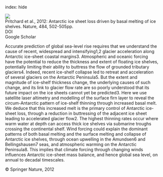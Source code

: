 index: hide

<div class="Citation">
    <div class="Citation-thumb CitationThumb-linked"  data-href="https://doi.org/10.1038/nature10968">
      <img src="https://static.claimspace.cloud/climate-study-static/refs/thumbs/10/Pritchard_et_al_2012-thumb.png" />
    </div>

  <div class="Citation-body">
    <div class="Citation-text">Pritchard et al., 2012: Antarctic ice sheet loss driven by basal melting of ice shelves. <span class="Article-journal">Nature, </span><span class="Article-volume">484, </span>502-505pp.</div>
    <div class="Citation-links">
      <div class="CitationLink" data-href="https://doi.org/10.1038/nature10968">
        <div class="CitationLink-icon CitationLink-Doi"></div>
        <div class="CitationLink-text">DOI</div>
      </div>
      <div class="CitationLink" data-href="https://scholar.google.com/scholar?q=10.1038/nature10968">
        <div class="CitationLink-icon CitationLink-Scholar"></div>
        <div class="CitationLink-text">Google Scholar</div>
      </div>
    </div>
  </div>
</div>

Accurate prediction of global sea-level rise requires that we understand the cause of recent, widespread and intensifying1,2 glacier acceleration along Antarctic ice-sheet coastal margins3. Atmospheric and oceanic forcing have the potential to reduce the thickness and extent of floating ice shelves, potentially limiting their ability to buttress the flow of grounded tributary glaciers4. Indeed, recent ice-shelf collapse led to retreat and acceleration of several glaciers on the Antarctic Peninsula5. But the extent and magnitude of ice-shelf thickness change, the underlying causes of such change, and its link to glacier flow rate are so poorly understood that its future impact on the ice sheets cannot yet be predicted3. Here we use satellite laser altimetry and modelling of the surface firn layer to reveal the circum-Antarctic pattern of ice-shelf thinning through increased basal melt. We deduce that this increased melt is the primary control of Antarctic ice-sheet loss, through a reduction in buttressing of the adjacent ice sheet leading to accelerated glacier flow2. The highest thinning rates occur where warm water at depth can access thick ice shelves via submarine troughs crossing the continental shelf. Wind forcing could explain the dominant patterns of both basal melting and the surface melting and collapse of Antarctic ice shelves, through ocean upwelling in the Amundsen6 and Bellingshausen7 seas, and atmospheric warming on the Antarctic Peninsula8. This implies that climate forcing through changing winds influences Antarctic ice-sheet mass balance, and hence global sea level, on annual to decadal timescales.

<div class="Citation-copy">
&copy; Springer Nature, 2012
</div>